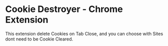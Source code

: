 # Cookie Destroyer - Chrome Extension
This extension delete Cookies on Tab Close, and you can choose with Sites dont need to be Cookie Cleared.



